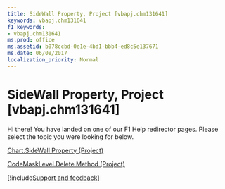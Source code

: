 ```yaml
---
title: SideWall Property, Project [vbapj.chm131641]
keywords: vbapj.chm131641
f1_keywords:
- vbapj.chm131641
ms.prod: office
ms.assetid: b078ccbd-0e1e-4bd1-bbb4-ed8c5e137671
ms.date: 06/08/2017
localization_priority: Normal
---
```



# SideWall Property, Project [vbapj.chm131641]

Hi there! You have landed on one of our F1 Help redirector pages. Please select the topic you were looking for below.

[Chart.SideWall Property (Project)](https://msdn.microsoft.com/library/d8b74dc2-7a22-1064-972d-876396414e2c%28Office.15%29.aspx)

[CodeMaskLevel.Delete Method (Project)](https://msdn.microsoft.com/library/0630c476-d45a-081b-01de-dc6d8ab17a9a%28Office.15%29.aspx)

[!include[Support and feedback](~/includes/feedback-boilerplate.md)]